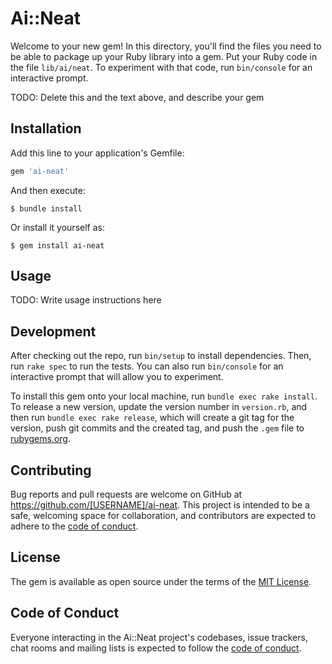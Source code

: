 # Ai::Neat

Welcome to your new gem! In this directory, you'll find the files you need to be able to package up your Ruby library into a gem. Put your Ruby code in the file `lib/ai/neat`. To experiment with that code, run `bin/console` for an interactive prompt.

TODO: Delete this and the text above, and describe your gem

## Installation

Add this line to your application's Gemfile:

```ruby
gem 'ai-neat'
```

And then execute:

    $ bundle install

Or install it yourself as:

    $ gem install ai-neat

## Usage

TODO: Write usage instructions here

## Development

After checking out the repo, run `bin/setup` to install dependencies. Then, run `rake spec` to run the tests. You can also run `bin/console` for an interactive prompt that will allow you to experiment.

To install this gem onto your local machine, run `bundle exec rake install`. To release a new version, update the version number in `version.rb`, and then run `bundle exec rake release`, which will create a git tag for the version, push git commits and the created tag, and push the `.gem` file to [rubygems.org](https://rubygems.org).

## Contributing

Bug reports and pull requests are welcome on GitHub at https://github.com/[USERNAME]/ai-neat. This project is intended to be a safe, welcoming space for collaboration, and contributors are expected to adhere to the [code of conduct](https://github.com/[USERNAME]/ai-neat/blob/master/CODE_OF_CONDUCT.md).

## License

The gem is available as open source under the terms of the [MIT License](https://opensource.org/licenses/MIT).

## Code of Conduct

Everyone interacting in the Ai::Neat project's codebases, issue trackers, chat rooms and mailing lists is expected to follow the [code of conduct](https://github.com/[USERNAME]/ai-neat/blob/master/CODE_OF_CONDUCT.md).
